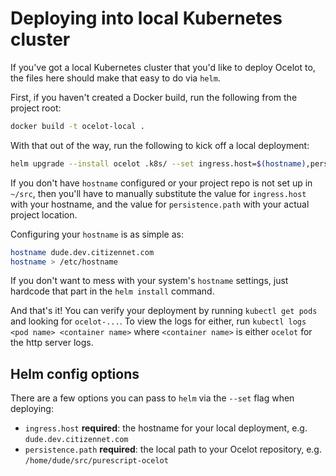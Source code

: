 # Deploying into local Kubernetes cluster

If you've got a local Kubernetes cluster that you'd like to deploy Ocelot to, the files here should make that easy to do via `helm`.

First, if you haven't created a Docker build, run the following from the project root:

```bash
docker build -t ocelot-local .
```

With that out of the way, run the following to kick off a local deployment:

```bash
helm upgrade --install ocelot .k8s/ --set ingress.host=$(hostname),persistence.path=/home/$USER/src/purescript-ocelot
```

If you don't have `hostname` configured or your project repo is not set up in `~/src`, then you'll have to manually substitute the value for `ingress.host` with your hostname, and the value for `persistence.path` with your actual project location.

Configuring your `hostname` is as simple as:

```bash
hostname dude.dev.citizennet.com
hostname > /etc/hostname
```

If you don't want to mess with your system's `hostname` settings, just hardcode that part in the `helm install` command.

And that's it! You can verify your deployment by running `kubectl get pods` and looking for `ocelot-...`. To view the logs for either, run `kubectl logs <pod name> <container name>` where `<container name>` is either `ocelot` for the http server logs.

## Helm config options

There are a few options you can pass to `helm` via the `--set` flag when deploying:

- `ingress.host` **required**: the hostname for your local deployment, e.g. `dude.dev.citizennet.com`
- `persistence.path` **required**: the local path to your Ocelot repository, e.g. `/home/dude/src/purescript-ocelot`
